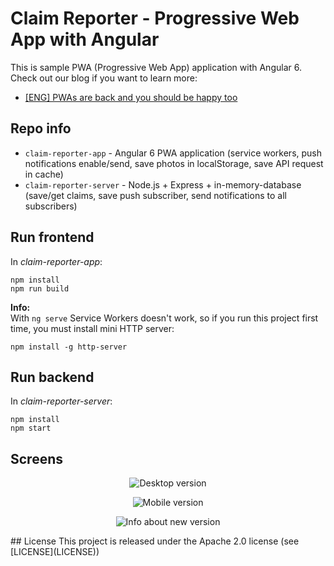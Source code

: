 # Claim Reporter - Progressive Web App with Angular

This is sample PWA (Progressive Web App) application with Angular 6. \
Check out our blog if you want to learn more:
- [[ENG] PWAs are back and you should be happy too](https://asc.altkom.pl/blog/pwas-back/)


## Repo info
* ```claim-reporter-app``` - Angular 6 PWA application (service workers, push notifications enable/send, save photos in localStorage, save API request in cache)
* ```claim-reporter-server``` - Node.js + Express + in-memory-database (save/get claims, save push subscriber, send notifications to all subscribers)

## Run frontend 
In _claim-reporter-app_:
```
npm install
npm run build
```
**Info:** \
With `ng serve` Service Workers doesn't work, so if you run this project first time, you must install mini HTTP server:
```
npm install -g http-server
```

## Run backend 
In _claim-reporter-server_:
```
npm install
npm start
```

## Screens
<p align="center">
    <img alt="Desktop version" src="https://raw.githubusercontent.com/asc-lab/claim-reporter/master/images/desktop_version.png" />
</p>
<p align="center">
    <img alt="Mobile version" src="https://raw.githubusercontent.com/asc-lab/claim-reporter/master/images/mobile_version.png" />
</p>
<p align="center">
    <img alt="Info about new version" src="https://raw.githubusercontent.com/asc-lab/claim-reporter/master/images/new_version.gif" />
</p>
## License
This project is released under the Apache 2.0 license (see [LICENSE](LICENSE))